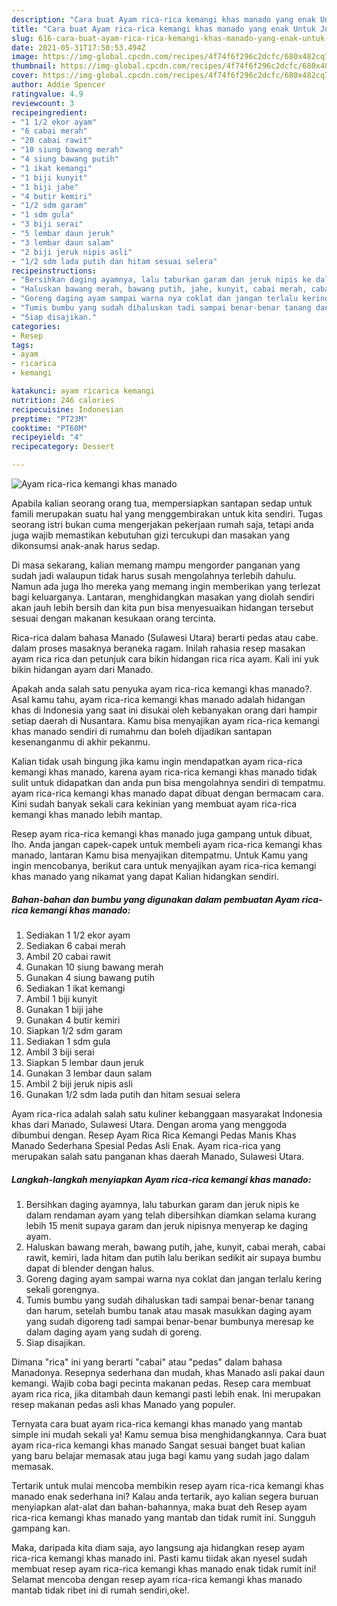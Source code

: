 ```yaml
---
description: "Cara buat Ayam rica-rica kemangi khas manado yang enak Untuk Jualan"
title: "Cara buat Ayam rica-rica kemangi khas manado yang enak Untuk Jualan"
slug: 616-cara-buat-ayam-rica-rica-kemangi-khas-manado-yang-enak-untuk-jualan
date: 2021-05-31T17:50:53.494Z
image: https://img-global.cpcdn.com/recipes/4f74f6f296c2dcfc/680x482cq70/ayam-rica-rica-kemangi-khas-manado-foto-resep-utama.jpg
thumbnail: https://img-global.cpcdn.com/recipes/4f74f6f296c2dcfc/680x482cq70/ayam-rica-rica-kemangi-khas-manado-foto-resep-utama.jpg
cover: https://img-global.cpcdn.com/recipes/4f74f6f296c2dcfc/680x482cq70/ayam-rica-rica-kemangi-khas-manado-foto-resep-utama.jpg
author: Addie Spencer
ratingvalue: 4.9
reviewcount: 3
recipeingredient:
- "1 1/2 ekor ayam"
- "6 cabai merah"
- "20 cabai rawit"
- "10 siung bawang merah"
- "4 siung bawang putih"
- "1 ikat kemangi"
- "1 biji kunyit"
- "1 biji jahe"
- "4 butir kemiri"
- "1/2 sdm garam"
- "1 sdm gula"
- "3 biji serai"
- "5 lembar daun jeruk"
- "3 lembar daun salam"
- "2 biji jeruk nipis asli"
- "1/2 sdm lada putih dan hitam sesuai selera"
recipeinstructions:
- "Bersihkan daging ayamnya, lalu taburkan garam dan jeruk nipis ke dalam rendaman ayam yang telah dibersihkan diamkan selama kurang lebih 15 menit supaya garam dan jeruk nipisnya menyerap ke daging ayam."
- "Haluskan bawang merah, bawang putih, jahe, kunyit, cabai merah, cabai rawit, kemiri, lada hitam dan putih lalu berikan sedikit air supaya bumbu dapat di blender dengan halus."
- "Goreng daging ayam sampai warna nya coklat dan jangan terlalu kering sekali gorengnya."
- "Tumis bumbu yang sudah dihaluskan tadi sampai benar-benar tanang dan harum, setelah bumbu tanak atau masak masukkan daging ayam yang sudah digoreng tadi sampai benar-benar bumbunya meresap ke dalam daging ayam yang sudah di goreng."
- "Siap disajikan."
categories:
- Resep
tags:
- ayam
- ricarica
- kemangi

katakunci: ayam ricarica kemangi 
nutrition: 246 calories
recipecuisine: Indonesian
preptime: "PT23M"
cooktime: "PT60M"
recipeyield: "4"
recipecategory: Dessert

---
```



![Ayam rica-rica kemangi khas manado](https://img-global.cpcdn.com/recipes/4f74f6f296c2dcfc/680x482cq70/ayam-rica-rica-kemangi-khas-manado-foto-resep-utama.jpg)

Apabila kalian seorang orang tua, mempersiapkan santapan sedap untuk famili merupakan suatu hal yang menggembirakan untuk kita sendiri. Tugas seorang istri bukan cuma mengerjakan pekerjaan rumah saja, tetapi anda juga wajib memastikan kebutuhan gizi tercukupi dan masakan yang dikonsumsi anak-anak harus sedap.

Di masa  sekarang, kalian memang mampu mengorder panganan yang sudah jadi walaupun tidak harus susah mengolahnya terlebih dahulu. Namun ada juga lho mereka yang memang ingin memberikan yang terlezat bagi keluarganya. Lantaran, menghidangkan masakan yang diolah sendiri akan jauh lebih bersih dan kita pun bisa menyesuaikan hidangan tersebut sesuai dengan makanan kesukaan orang tercinta. 

Rica-rica dalam bahasa Manado (Sulawesi Utara) berarti pedas atau cabe. dalam proses masaknya beraneka ragam. Inilah rahasia resep masakan ayam rica rica dan petunjuk cara bikin hidangan rica rica ayam. Kali ini yuk bikin hidangan ayam dari Manado.

Apakah anda salah satu penyuka ayam rica-rica kemangi khas manado?. Asal kamu tahu, ayam rica-rica kemangi khas manado adalah hidangan khas di Indonesia yang saat ini disukai oleh kebanyakan orang dari hampir setiap daerah di Nusantara. Kamu bisa menyajikan ayam rica-rica kemangi khas manado sendiri di rumahmu dan boleh dijadikan santapan kesenanganmu di akhir pekanmu.

Kalian tidak usah bingung jika kamu ingin mendapatkan ayam rica-rica kemangi khas manado, karena ayam rica-rica kemangi khas manado tidak sulit untuk didapatkan dan anda pun bisa mengolahnya sendiri di tempatmu. ayam rica-rica kemangi khas manado dapat dibuat dengan bermacam cara. Kini sudah banyak sekali cara kekinian yang membuat ayam rica-rica kemangi khas manado lebih mantap.

Resep ayam rica-rica kemangi khas manado juga gampang untuk dibuat, lho. Anda jangan capek-capek untuk membeli ayam rica-rica kemangi khas manado, lantaran Kamu bisa menyajikan ditempatmu. Untuk Kamu yang ingin mencobanya, berikut cara untuk menyajikan ayam rica-rica kemangi khas manado yang nikamat yang dapat Kalian hidangkan sendiri.

<!--inarticleads1-->

##### Bahan-bahan dan bumbu yang digunakan dalam pembuatan Ayam rica-rica kemangi khas manado:

1. Sediakan 1 1/2 ekor ayam
1. Sediakan 6 cabai merah
1. Ambil 20 cabai rawit
1. Gunakan 10 siung bawang merah
1. Gunakan 4 siung bawang putih
1. Sediakan 1 ikat kemangi
1. Ambil 1 biji kunyit
1. Gunakan 1 biji jahe
1. Gunakan 4 butir kemiri
1. Siapkan 1/2 sdm garam
1. Sediakan 1 sdm gula
1. Ambil 3 biji serai
1. Siapkan 5 lembar daun jeruk
1. Gunakan 3 lembar daun salam
1. Ambil 2 biji jeruk nipis asli
1. Gunakan 1/2 sdm lada putih dan hitam sesuai selera


Ayam rica-rica adalah salah satu kuliner kebanggaan masyarakat Indonesia khas dari Manado, Sulawesi Utara. Dengan aroma yang menggoda dibumbui dengan. Resep Ayam Rica Rica Kemangi Pedas Manis Khas Manado Sederhana Spesial Pedas Asli Enak. Ayam rica-rica yang merupakan salah satu panganan khas daerah Manado, Sulawesi Utara. 

<!--inarticleads2-->

##### Langkah-langkah menyiapkan Ayam rica-rica kemangi khas manado:

1. Bersihkan daging ayamnya, lalu taburkan garam dan jeruk nipis ke dalam rendaman ayam yang telah dibersihkan diamkan selama kurang lebih 15 menit supaya garam dan jeruk nipisnya menyerap ke daging ayam.
1. Haluskan bawang merah, bawang putih, jahe, kunyit, cabai merah, cabai rawit, kemiri, lada hitam dan putih lalu berikan sedikit air supaya bumbu dapat di blender dengan halus.
1. Goreng daging ayam sampai warna nya coklat dan jangan terlalu kering sekali gorengnya.
1. Tumis bumbu yang sudah dihaluskan tadi sampai benar-benar tanang dan harum, setelah bumbu tanak atau masak masukkan daging ayam yang sudah digoreng tadi sampai benar-benar bumbunya meresap ke dalam daging ayam yang sudah di goreng.
1. Siap disajikan.


Dimana &#34;rica&#34; ini yang berarti &#34;cabai&#34; atau &#34;pedas&#34; dalam bahasa Manadonya. Resepnya sederhana dan mudah, khas Manado asli pakai daun kemangi. Wajib coba bagi pecinta makanan pedas. Resep cara membuat ayam rica rica, jika ditambah daun kemangi pasti lebih enak. Ini merupakan resep makanan pedas asli khas Manado yang populer. 

Ternyata cara buat ayam rica-rica kemangi khas manado yang mantab simple ini mudah sekali ya! Kamu semua bisa menghidangkannya. Cara buat ayam rica-rica kemangi khas manado Sangat sesuai banget buat kalian yang baru belajar memasak atau juga bagi kamu yang sudah jago dalam memasak.

Tertarik untuk mulai mencoba membikin resep ayam rica-rica kemangi khas manado enak sederhana ini? Kalau anda tertarik, ayo kalian segera buruan menyiapkan alat-alat dan bahan-bahannya, maka buat deh Resep ayam rica-rica kemangi khas manado yang mantab dan tidak rumit ini. Sungguh gampang kan. 

Maka, daripada kita diam saja, ayo langsung aja hidangkan resep ayam rica-rica kemangi khas manado ini. Pasti kamu tiidak akan nyesel sudah membuat resep ayam rica-rica kemangi khas manado enak tidak rumit ini! Selamat mencoba dengan resep ayam rica-rica kemangi khas manado mantab tidak ribet ini di rumah sendiri,oke!.

